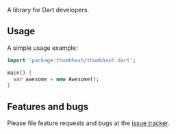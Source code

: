 A library for Dart developers.

## Usage

A simple usage example:

```dart
import 'package:thumbhash/thumbhash.dart';

main() {
  var awesome = new Awesome();
}
```

## Features and bugs

Please file feature requests and bugs at the [issue tracker][tracker].

[tracker]: http://example.com/issues/replaceme
